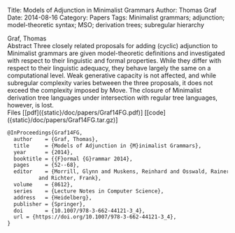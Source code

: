 Title: Models of Adjunction in Minimalist Grammars
Author: Thomas Graf
Date: 2014-08-16
Category: Papers
Tags: Minimalist grammars; adjunction; model-theoretic syntax; MSO; derivation trees; subregular hierarchy

<div markdown class="authors">
Graf, Thomas
</div>

<div markdown class="abstract">
<span id="abstract-title">Abstract</span>
Three closely related proposals for adding (cyclic) adjunction to Minimalist grammars are given model-theoretic definitions and investigated with respect to their linguistic and formal properties. 
While they differ with respect to their linguistic adequacy, they behave largely the same on a computational level.
Weak generative capacity is not affected, and while subregular complexity varies betweeen the three proposals, it does not exceed the complexity imposed by Move.
The closure of Minimalist derivation tree languages under intersection with regular tree languages, however, is lost.
</div>

<div markdown class="files">
<span id="files-title">Files</span>
[[pdf]({static}/doc/papers/Graf14FG.pdf)]
[[code]({static}/doc/papers/Graf14FG.tar.gz)]
</div>

~~~latex
@InProceedings{Graf14FG,
  author	= {Graf, Thomas},
  title		= {Models of Adjunction in {M}inimalist Grammars},
  year		= {2014},
  booktitle	= {{F}ormal {G}rammar 2014},
  pages		= {52--68},
  editor	= {Morrill, Glynn and Muskens, Reinhard and Osswald, Rainer
		  and Richter, Frank},
  volume	= {8612},
  series	= {Lecture Notes in Computer Science},
  address	= {Heidelberg},
  publisher	= {Springer},
  doi       = {10.1007/978-3-662-44121-3_4},
  url = {https://doi.org/10.1007/978-3-662-44121-3_4},
}
~~~
